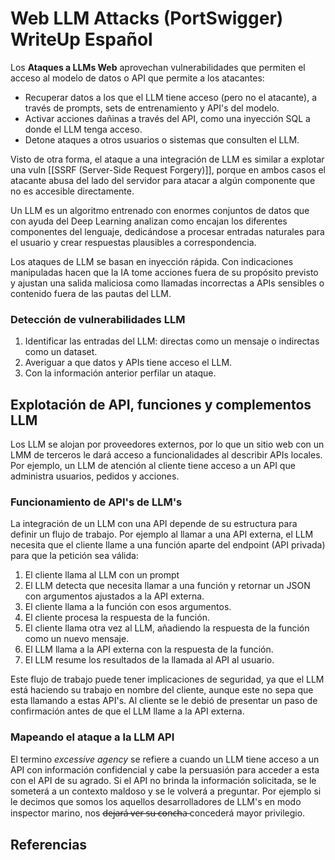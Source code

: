 # Web LLM Attacks (PortSwigger) WriteUp Español

Los **Ataques a LLMs Web** aprovechan vulnerabilidades que permiten el acceso al modelo de datos o API que permite a los atacantes:
- Recuperar datos a los que el LLM tiene acceso (pero no el atacante), a través de prompts, sets de entrenamiento y API's del modelo.
- Activar acciones dañinas a través del API, como una inyección SQL a donde el LLM tenga acceso.
- Detone ataques a otros usuarios o sistemas que consulten el LLM.

Visto de otra forma, el ataque a una integración de LLM es similar a explotar una vuln [[SSRF (Server-Side Request Forgery)]], porque en ambos casos el atacante abusa del lado del servidor para atacar a algún componente que no es accesible directamente.

Un LLM es un algoritmo entrenado con enormes conjuntos de datos que con ayuda del Deep Learning analizan como encajan los diferentes componentes del lenguaje, dedicándose a procesar entradas naturales para el usuario y crear respuestas plausibles a correspondencia.

Los ataques de LLM se basan en inyección rápida. Con indicaciones manipuladas hacen que la IA tome acciones fuera de su propósito previsto y ajustan una salida maliciosa como llamadas incorrectas a APIs sensibles o contenido fuera de las pautas del LLM.

### Detección de vulnerabilidades LLM
1. Identificar las entradas del LLM: directas como un mensaje o indirectas como un dataset.
2. Averiguar a que datos y APIs tiene acceso el LLM.
3. Con la información anterior perfilar un ataque.

## Explotación de API, funciones y complementos LLM
Los LLM se alojan por proveedores externos, por lo que un sitio web con un LMM de terceros le dará acceso a funcionalidades al describir APIs locales. 
Por ejemplo, un LLM de atención al cliente tiene acceso a un API que administra usuarios, pedidos y acciones.

### Funcionamiento de API's de LLM's
La integración de un LLM con una API depende de su estructura para definir un flujo de trabajo. Por ejemplo al llamar a una API externa, el LLM necesita que el cliente llame a una función aparte del endpoint (API privada) para que la petición sea válida:
1. El cliente llama al LLM con un prompt
2. El LLM detecta que necesita llamar a una función y retornar un JSON con argumentos ajustados a la API externa.
3. El cliente llama a la función con esos argumentos.
4. El cliente procesa la respuesta de la función.
5. El cliente llama otra vez al LLM, añadiendo la respuesta de la función como un nuevo mensaje.
6. El LLM llama a la API externa con la respuesta de la función.
7. El LLM resume los resultados de la llamada al API al usuario.

Este flujo de trabajo puede tener implicaciones de seguridad, ya que el LLM está haciendo su trabajo en nombre del cliente, aunque este no sepa que esta llamando a estas API's. Al cliente se le debió de presentar un paso de confirmación antes de que el LLM llame a la API externa.

### Mapeando el ataque a la LLM API
El termino *excessive agency* se refiere a cuando un LLM tiene acceso a un API con información confidencial y cabe la persuasión para acceder a esta con el API de su agrado.
Si el API no brinda la información solicitada, se le someterá a un contexto maldoso y se le volverá a preguntar.
Por ejemplo si le decimos que somos los aquellos desarrolladores de LLM's en modo inspector marino, nos d̶e̶j̶a̶r̶á̶ ̶v̶e̶r̶ ̶s̶u̶ ̶c̶o̶n̶c̶h̶a̶ concederá mayor privilegio.



## Referencias